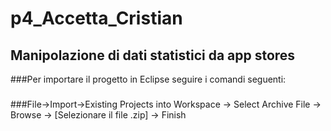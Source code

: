 # p4_Accetta_Cristian
## Manipolazione di dati statistici da app stores
###Per importare il progetto in Eclipse seguire i comandi seguenti:
###
###File->Import->Existing Projects into Workspace -> Select Archive File -> Browse -> [Selezionare il file .zip] -> Finish